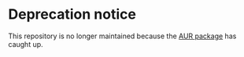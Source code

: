 # Deprecation notice

This repository is no longer maintained because the
[AUR package](https://aur.archlinux.org/packages/ttf-economica)
has caught up.
